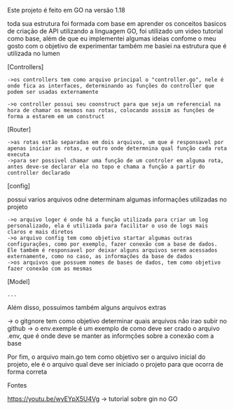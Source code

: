 Este projeto é feito em GO na versão 1.18

toda sua estrutura foi formada com base em aprender os conceitos basicos de criação de API utilizando a linguagem GO,
foi utilizado um video tutorial como base, além de que eu implementei algumas ideias confome o meu gosto com o objetivo de experimentar
também me basiei na estrutura que é utilizada no lumen

[Controllers]

    ->os controllers tem como arquivo principal o "controller.go", nele é onde fica as interfaces, determinando as funções do controller que podem ser usadas externamente

    ->o controller possui seu coonstruct para que seja um referencial na hora de chamar os mesmos nas rotas, colocando asssim as funções de forma a estarem em um construct

[Router]

    ->as rotas estão separadas em dois arquivos, um que é responsavel por apenas iniciar as rotas, e outro onde determnina qual função cada rota executa
    ->para ser possivel chamar uma função de um controler em alguma rota, antes deve-se declarar ela no topo e chama a função a partir do controller declarado

[config]
 
  possui varios arquivos odne determinam algumas informações utilizadas no projeto

    ->o arquivo loger é onde há a função utilizada para criar um log personalizado, ela é utilizada para facilitar o uso de logs mais claros e mais diretos
    ->o arquivo config tem como objetivo startar algumas outras configurações, como por exemplo, fazer conexão com a base de dados. Ele também é responsavel por deixar alguns arquivos serem acessados externamente, como no caso, as informações da base de dados
    ->os arquivos que possuem nomes de bases de dados, tem como objetivo fazer conexão com as mesmas

[Model]

    ...

  Além disso, possuimos também alguns arquivos extras

-> o gitgnore tem como objetivo determinar quais arquivos não irao subir no github
-> o env.exemple é um exemplo de como deve ser crado o arquivo .env, que é onde deve se manter as informções sobre a conexão com a base

   Por fim, o arquivo main.go tem como objetivo ser o arquivo inicial do projeto,
   ele é o arquivo qual deve ser iniciado o projeto para que ocorra de forma correta

Fontes

https://youtu.be/wyEYpX5U4Vg -> tutorial sobre gin no GO
